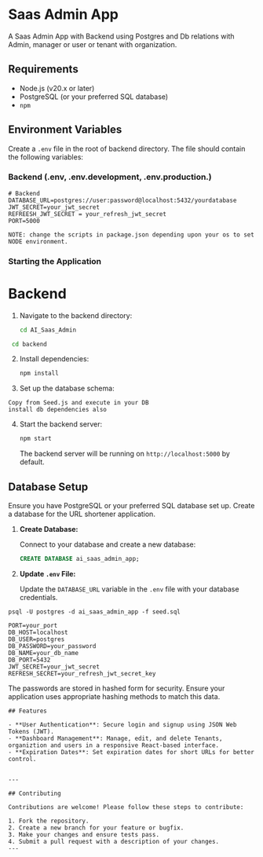 # Saas Admin App

A Saas Admin App with Backend using Postgres and Db relations with Admin, manager or user or tenant with organization.

## Requirements

- Node.js (v20.x or later)
- PostgreSQL (or your preferred SQL database)
- `npm`

## Environment Variables

Create a `.env` file in the root of backend directory. The file should contain the following variables:

### Backend (.env, .env.development, .env.production.)

```env
# Backend
DATABASE_URL=postgres://user:password@localhost:5432/yourdatabase
JWT_SECRET=your_jwt_secret
REFREESH_JWT_SECRET = your_refresh_jwt_secret
PORT=5000

NOTE: change the scripts in package.json depending upon your os to set NODE environment.

```
### Starting the Application

# Backend

1. Navigate to the backend directory:

   ```bash
   cd AI_Saas_Admin
   ```

  ```bash
   cd backend
   ```

2. Install dependencies:

   ```bash
   npm install
   ```

3. Set up the database schema:

```
Copy from Seed.js and execute in your DB
install db dependencies also
```
4. Start the backend server:

   ```bash
   npm start
   ```

   The backend server will be running on `http://localhost:5000` by default.


## Database Setup

Ensure you have PostgreSQL or your preferred SQL database set up. Create a database for the URL shortener application.

1. **Create Database:**

   Connect to your database and create a new database:

   ```sql
   CREATE DATABASE ai_saas_admin_app;
   ```

2. **Update `.env` File:**

   Update the `DATABASE_URL` variable in the `.env` file with your database credentials.

```
psql -U postgres -d ai_saas_admin_app -f seed.sql

PORT=your_port
DB_HOST=localhost
DB_USER=postgres
DB_PASSWORD=your_password
DB_NAME=your_db_name
DB_PORT=5432
JWT_SECRET=your_jwt_secret
REFRESH_SECRET=your_refresh_jwt_secret_key
```

The passwords are stored in hashed form for security. Ensure your application uses appropriate hashing methods to match this data.

```
## Features

- **User Authentication**: Secure login and signup using JSON Web Tokens (JWT).
- **Dashboard Management**: Manage, edit, and delete Tenants, organiztion and users in a responsive React-based interface.
- **Expiration Dates**: Set expiration dates for short URLs for better control.


---

## Contributing

Contributions are welcome! Please follow these steps to contribute:

1. Fork the repository.
2. Create a new branch for your feature or bugfix.
3. Make your changes and ensure tests pass.
4. Submit a pull request with a description of your changes.
---
